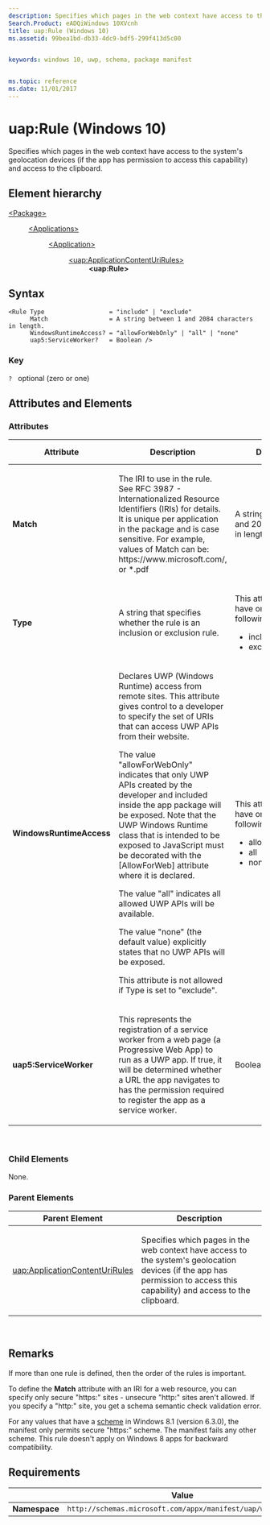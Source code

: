 ```yaml
---
description: Specifies which pages in the web context have access to the system's geolocation devices and access to the clipboard (Windows 10).
Search.Product: eADQiWindows 10XVcnh
title: uap:Rule (Windows 10)
ms.assetid: 99bea1bd-db33-4dc9-bdf5-299f413d5c00


keywords: windows 10, uwp, schema, package manifest


ms.topic: reference
ms.date: 11/01/2017
---
```


# uap:Rule (Windows 10)


Specifies which pages in the web context have access to the system's geolocation devices (if the app has permission to access this capability) and access to the clipboard.

## Element hierarchy

<dl>
<dt><a href="element-package.md">&lt;Package&gt;</a></dt>
<dd>
<dl>
<dt><a href="element-applications.md">&lt;Applications&gt;</a></dt>
<dd>
<dl>
<dt><a href="element-application.md">&lt;Application&gt;</a></dt>
<dd>
<dl>
<dt><a href="element-uap-applicationcontenturirules.md">&lt;uap:ApplicationContentUriRules&gt;</a></dt>
<dd><b>&lt;uap:Rule&gt;</b></dd>
</dl>
</dd>
</dl>
</dd>
</dl>
</dd>
</dl>

## Syntax

``` syntax
<Rule Type                  = "include" | "exclude"
      Match                 = A string between 1 and 2084 characters in length.
      WindowsRuntimeAccess? = "allowForWebOnly" | "all" | "none" 
      uap5:ServiceWorker?   = Boolean />
```

### Key

`?`   optional (zero or one)

## Attributes and Elements


### Attributes

<table>
<colgroup>
<col width="20%" />
<col width="20%" />
<col width="20%" />
<col width="20%" />
<col width="20%" />
</colgroup>
<thead>
<tr class="header">
<th>Attribute</th>
<th>Description</th>
<th>Data type</th>
<th>Required</th>
<th>Default value</th>
</tr>
</thead>
<tbody>
<tr class="odd">
<td><strong>Match</strong></td>
<td><p>The IRI to use in the rule. See RFC 3987 - Internationalized Resource Identifiers (IRIs) for details. It is unique per application in the package and is case sensitive. For example, values of Match can be: https://www.microsoft.com/, or *.pdf</p></td>
<td>A string between 1 and 2084 characters in length.</td>
<td>Yes</td>
<td></td>
</tr>
<tr class="even">
<td><strong>Type</strong></td>
<td><p>A string that specifies whether the rule is an inclusion or exclusion rule.</p></td>
<td><p>This attribute can have one of the following values:</p>
<ul>
<li>include</li>
<li>exclude</li>
</ul></td>
<td>Yes</td>
<td></td>
</tr>
<tr class="odd">
<td><strong>WindowsRuntimeAccess</strong></td>
<td><p>Declares UWP (Windows Runtime) access from remote sites. This attribute gives control to a developer to specify the set of URIs that can access UWP APIs from their website.</p>
<p>The value &quot;allowForWebOnly&quot; indicates that only UWP APIs created by the developer and included inside the app package will be exposed. Note that the UWP Windows Runtime class that is intended to be exposed to JavaScript must be decorated with the [AllowForWeb] attribute where it is declared.</p>
<p>The value &quot;all&quot; indicates all allowed UWP APIs will be available.</p>
<p>The value &quot;none&quot; (the default value) explicitly states that no UWP APIs will be exposed.</p>
<p>This attribute is not allowed if Type is set to &quot;exclude&quot;.</p></td>
<td><p>This attribute can have one of the following values:</p>
<ul>
<li>allowForWebOnly</li>
<li>all</li>
<li>none</li>
</ul></td>
<td>No</td>
<td></td>
</tr>
<tr class="even">
<td><strong>uap5:ServiceWorker</strong></td>
<td><p>This represents the registration of a service worker from a web page (a Progressive Web App) to run as a UWP app. If true, it will be determined whether a URL the app navigates to has the permission required to register the app as a service worker.</p></td>
<td><p>Boolean</p></td>
<td>No</td>
<td></td>
</tr>
</tbody>
</table>

 

### Child Elements

None.

### Parent Elements

<table>
<colgroup>
<col width="50%" />
<col width="50%" />
</colgroup>
<thead>
<tr class="header">
<th>Parent Element</th>
<th>Description</th>
</tr>
</thead>
<tbody>
<tr class="odd">
<td><a href="element-uap-applicationcontenturirules.md">uap:ApplicationContentUriRules</a> </td>
<td><p>Specifies which pages in the web context have access to the system's geolocation devices (if the app has permission to access this capability) and access to the clipboard.</p></td>
</tr>
</tbody>
</table>

 

## Remarks

If more than one rule is defined, then the order of the rules is important.

To define the **Match** attribute with an IRI for a web resource, you can specify only secure "https:" sites - unsecure "http:" sites aren't allowed. If you specify a "http:" site, you get a schema semantic check validation error.

For any values that have a [scheme](/windows/uwp/launch-resume/launch-maps-app) in Windows 8.1 (version 6.3.0), the manifest only permits secure "https:" scheme. The manifest fails any other scheme. This rule doesn't apply on Windows 8 apps for backward compatibility.

## Requirements

|   | Value |
|--|--|
| **Namespace** | `http://schemas.microsoft.com/appx/manifest/uap/windows10` |


 

 
